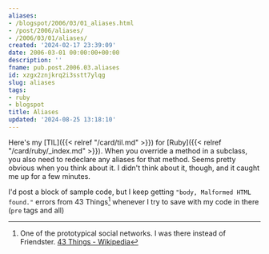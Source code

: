 ```yaml
---
aliases:
- /blogspot/2006/03/01_aliases.html
- /post/2006/aliases/
- /2006/03/01/aliases/
created: '2024-02-17 23:39:09'
date: 2006-03-01 00:00:00+00:00
description: ''
fname: pub.post.2006.03.aliases
id: xzgx2znjkrq2i3sstt7ylqg
slug: aliases
tags:
- ruby
- blogspot
title: Aliases
updated: '2024-08-25 13:18:10'
---
```


Here's my [TIL]({{< relref "/card/til.md" >}}) for [Ruby]({{< relref "/card/ruby/_index.md" >}}). When you override a method in a subclass, you also need to redeclare any aliases for that method. Seems pretty obvious when you think about it. I didn't think about it, though, and it caught me up for a few minutes.

I'd post a block of sample code, but I keep getting `"body, Malformed HTML found."` errors from 43 Things[^1] whenever I try to save with my code in there (`pre` tags and all)

[^1]: One of the prototypical social networks. I was there instead of Friendster. [43 Things - Wikipedia](https://en.wikipedia.org/wiki/43_Things)